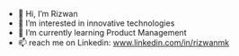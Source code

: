 - 👋 Hi, I’m Rizwan
- 👀 I’m interested in innovative technologies
- 🌱 I’m currently learning Product Management
- 📫 reach me on Linkedin: www.linkedin.com/in/rizwanmk

<!---
rizwanfiroz/rizwanfiroz is a ✨ special ✨ repository because its `README.md` (this file) appears on your GitHub profile.
You can click the Preview link to take a look at your changes.
--->
